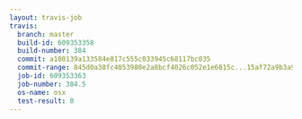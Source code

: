 ```yaml
---
layout: travis-job
travis:
  branch: master
  build-id: 609353358
  build-number: 384
  commit: a180139a133584e817c555c033945c68117bc035
  commit-range: 845d0a38fc4053980e2a8bcf4026c052e1e6815c...15af72a9b3a9271bb623d8f61cc0f103500c3405
  job-id: 609353363
  job-number: 384.5
  os-name: osx
  test-result: 0
---
```

